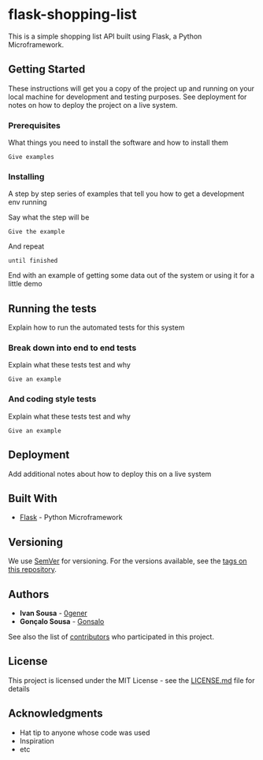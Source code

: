 # flask-shopping-list

This is a simple shopping list API built using Flask, a Python Microframework.

## Getting Started

These instructions will get you a copy of the project up and running on your local machine for development and testing purposes. See deployment for notes on how to deploy the project on a live system.

### Prerequisites

What things you need to install the software and how to install them

```
Give examples
```

### Installing

A step by step series of examples that tell you how to get a development env running

Say what the step will be

```
Give the example
```

And repeat

```
until finished
```

End with an example of getting some data out of the system or using it for a little demo

## Running the tests

Explain how to run the automated tests for this system

### Break down into end to end tests

Explain what these tests test and why

```
Give an example
```

### And coding style tests

Explain what these tests test and why

```
Give an example
```

## Deployment

Add additional notes about how to deploy this on a live system

## Built With

* [Flask](http://flask.pocoo.org/) - Python Microframework

## Versioning

We use [SemVer](http://semver.org/) for versioning. For the versions available, see the [tags on this repository](https://github.com/0gener/flask-shopping-list/tags). 

## Authors

* **Ivan Sousa** - [0gener](https://github.com/0gener)
* **Gonçalo Sousa** - [Gonsalo](https://github.com/Gonsalo)

See also the list of [contributors](https://github.com/0gener/flask-shopping-list/contributors) who participated in this project.

## License

This project is licensed under the MIT License - see the [LICENSE.md](LICENSE.md) file for details

## Acknowledgments

* Hat tip to anyone whose code was used
* Inspiration
* etc
